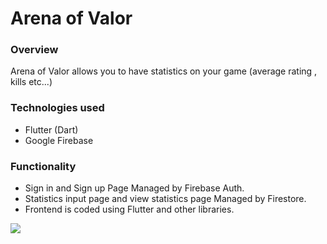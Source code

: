 # Arena of Valor

### Overview
Arena of Valor allows you to have statistics on your game (average rating , kills etc...)

### Technologies used
- Flutter (Dart)
- Google Firebase

### Functionality
- Sign in and Sign up Page Managed by Firebase Auth.
- Statistics input page and view statistics page Managed by Firestore.
- Frontend is coded using Flutter and other libraries.

![](https://imgur.com/6eStMSw.png)
